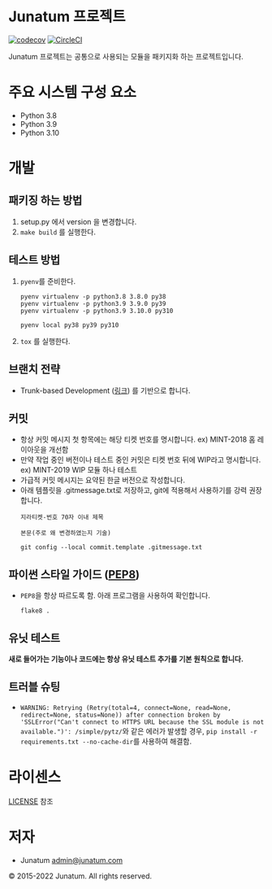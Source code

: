 # Junatum 프로젝트

[![codecov](https://codecov.io/gh/Junatum/junatum/branch/master/graph/badge.svg?token=VXPOL1XT7U)](https://codecov.io/gh/Junatum/junatum) [![CircleCI](https://circleci.com/gh/Junatum/junatum.svg?style=svg&circle-token=7ab6e0231496707e9520da253ada611db0084d34)](https://circleci.com/gh/Junatum/junatum)

Junatum 프로젝트는 공통으로 사용되는 모듈을 패키지화 하는 프로젝트입니다.


# 주요 시스템 구성 요소

* Python 3.8
* Python 3.9
* Python 3.10


# 개발

## 패키징 하는 방법

1. setup.py 에서 version 을 변경합니다.
2. `make build` 를 실행한다.

## 테스트 방법

1. `pyenv`를 준비한다.
   ```
   pyenv virtualenv -p python3.8 3.8.0 py38
   pyenv virtualenv -p python3.9 3.9.0 py39
   pyenv virtualenv -p python3.9 3.10.0 py310

   pyenv local py38 py39 py310
   ```
2. `tox` 를 실행한다.

## 브랜치 전략

* Trunk-based Development ([링크](https://www.flagship.io/glossary/trunk-based-development/)) 를 기반으로 합니다.

## 커밋

* 항상 커밋 메시지 첫 항목에는 해당 티켓 번호를 명시합니다. ex) MINT-2018 홈 레이아웃을 개선함
* 만약 작업 중인 버전이나 테스트 중인 커밋은 티켓 번호 뒤에 WIP라고 명시합니다. ex) MINT-2019 WIP 모듈 하나 테스트
* 가급적 커밋 메시지는 요약된 한글 버전으로 작성합니다.
* 아래 템플릿을 .gitmessage.txt로 저장하고, git에 적용해서 사용하기를 강력 권장합니다.
  ```
  지라티켓-번호 70자 이내 제목

  본문(주로 왜 변경하였는지 기술)
  ```
  ```
  git config --local commit.template .gitmessage.txt
  ```

## 파이썬 스타일 가이드 ([PEP8](https://www.python.org/dev/peps/pep-0008/))

* `PEP8`을 항상 따르도록 함. 아래 프로그램을 사용하여 확인합니다.
  ```
  flake8 .
  ```

## 유닛 테스트

**새로 들어가는 기능이나 코드에는 항상 유닛 테스트 추가를 기본 원칙으로 합니다.**

## 트러블 슈팅

* `WARNING: Retrying (Retry(total=4, connect=None, read=None, redirect=None, status=None)) after connection broken by 'SSLError("Can't connect to HTTPS URL because the SSL module is not available.")': /simple/pytz/`와 같은 에러가 발생할 경우, `pip install -r requirements.txt --no-cache-dir`를 사용하여 해결함.


# 라이센스

[LICENSE](LICENSE) 참조


# 저자

* Junatum <admin@junatum.com>

© 2015-2022 Junatum. All rights reserved.
